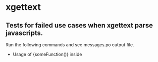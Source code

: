 # xgettext
## Tests for failed use cases when xgettext parse javascripts.

Run the following commands and see messages.po output file.


* Usage of {someFunction()} inside <script> http://savannah.gnu.org/bugs/?50920#comment5
```
find scripts.js | xargs xgettext -j --from-code=UTF-8 --force-po --no-wrap -ktr:1 -ktrd:1 -ktrn:1,2 -ktrnd:1,2 -o ./messages.po -LJavaScript
```


* Usage of { i18n.gettext('text') } without backticks ({ \`${i18n.gettext('text')}\` })
```
find stringLiterals.js | xargs xgettext -j --from-code=UTF-8 --force-po --no-wrap -ktr:1 -ktrd:1 -ktrn:1,2 -ktrnd:1,2 -o ./messages.po -LJavaScript
```
